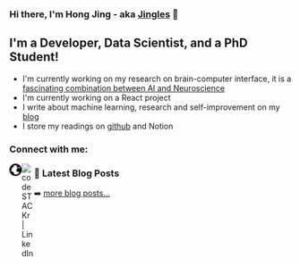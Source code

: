 ### Hi there, I'm Hong Jing - aka [Jingles][website] 👋

## I'm a Developer, Data Scientist, and a PhD Student!

- I'm currently working on my research on brain-computer interface, it is a [fascinating combination between AI and Neuroscience](https://jinglescode.github.io/2020/03/03/fascinating-relationship-between-ai-neuroscience/)
- I'm currently working on a React project
- I write about machine learning, research and self-improvement on my [blog][website]
- I store my readings on [github][readings] and Notion

### Connect with me:

[<img align="left" alt="codeSTACKr.com" width="22px" src="https://raw.githubusercontent.com/iconic/open-iconic/master/svg/globe.svg" />][website]
[<img align="left" alt="codeSTACKr | LinkedIn" width="22px" src="https://cdn.jsdelivr.net/npm/simple-icons@v3/icons/linkedin.svg" />][linkedin]

### 📕 Latest Blog Posts

<!-- BLOG-POST-LIST:START -->
<!-- BLOG-POST-LIST:END -->

➡️ [more blog posts...][website]

[website]: https://jinglescode.github.io/
[readings]: https://jinglescode.github.io/readings
[linkedin]: https://www.linkedin.com/in/jingles/
